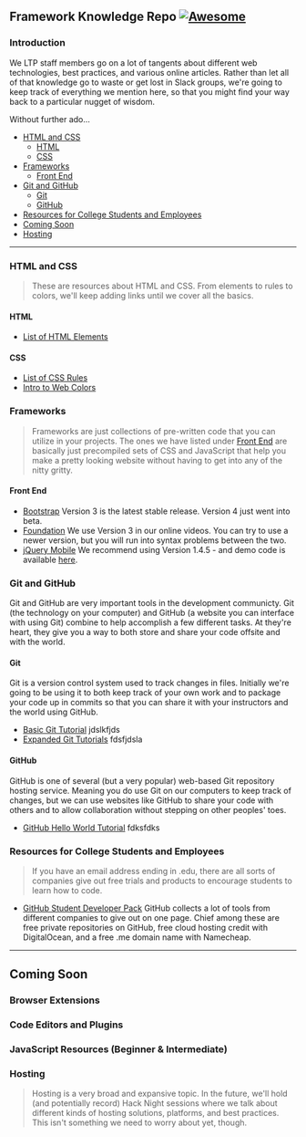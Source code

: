 ## **Framework Knowledge Repo** [![Awesome](https://img.shields.io/badge/Created_By-LearnToProgram.tv-10ABE4.svg?style=flat)](https://learntoprogram.tv)

### Introduction

We LTP staff members go on a lot of tangents about different web technologies, best practices, and various online articles. Rather than let all of that knowledge go to waste or get lost in Slack groups, we're going to keep track of everything we mention here, so that you might find your way back to a particular nugget of wisdom.

Without further ado...

- [HTML and CSS](#html-and-css)
  - [HTML](#html)
  - [CSS](#css)
- [Frameworks](#frameworks)
  - [Front End](#front-end)
- [Git and GitHub](#git-and-github)
  - [Git](#git)
  - [GitHub](#github)
- [Resources for College Students and Employees](#resources-for-college-students-and-employees)
- [Coming Soon](#coming-soon)
- [Hosting](#hosting)

---
### HTML and CSS
> These are resources about HTML and CSS. From elements to rules to colors, we'll keep adding links until we cover all the basics.

#### HTML
* [List of HTML Elements](https://www.w3schools.com/TAGs/default.asp)

#### CSS
* [List of CSS Rules](https://www.w3schools.com/cssref/)
* [Intro to Web Colors](https://www.w3schools.com/html/html_colors.asp)

### Frameworks
> Frameworks are just collections of pre-written code that you can utilize in your projects. The ones we have listed under [Front End](#front-end) are basically just precompiled sets of CSS and JavaScript that help you make a pretty looking website without having to get into any of the nitty gritty.

#### Front End
* [Bootstrap](http://getbootstrap.com/)
Version 3 is the latest stable release. Version 4 just went into beta.
* [Foundation](http://foundation.zurb.com/)
We use Version 3 in our online videos. You can try to use a newer version, but you will run into syntax problems between the two.
* [jQuery Mobile](https://jquerymobile.com/)
We recommend using Version 1.4.5 - and demo code is available [here](http://demos.jquerymobile.com/1.4.5/).

### Git and GitHub
Git and GitHub are very important tools in the development communicty. Git (the technology on your computer) and GitHub (a website you can interface with using Git) combine to help accomplish a few different tasks. At they're heart, they give you a way to both store and share your code offsite and with the world.

#### Git
Git is a version control system used to track changes in files. Initially we're going to be using it to both keep track of your own work and to package your code up in commits so that you can share it with your instructors and the world using GitHub.

* [Basic Git Tutorial](https://try.github.io/levels/1/challenges/1)
jdslkfjds
* [Expanded Git Tutorials](https://www.atlassian.com/git/tutorials)
fdsfjdsla

#### GitHub
GitHub is one of several (but a very popular) web-based Git repository hosting service. Meaning you do use Git on our computers to keep track of changes, but we can use websites like GitHub to share your code with others and to allow collaboration without stepping on other peoples' toes.

* [GitHub Hello World Tutorial](https://guides.github.com/activities/hello-world/')
fdksfdks

### Resources for College Students and Employees
> If you have an email address ending in .edu, there are all sorts of companies give out free trials and products to encourage students to learn how to code.

* [GitHub Student Developer Pack](https://education.github.com/pack)
GitHub collects a lot of tools from different companies to give out on one page. Chief among these are free private repositories on GitHub, free cloud hosting credit with DigitalOcean, and a free .me domain name with Namecheap.

---
## Coming Soon

### Browser Extensions

### Code Editors and Plugins

### JavaScript Resources (Beginner & Intermediate)

### Hosting
> Hosting is a very broad and expansive topic. In the future, we'll hold (and potentially record) Hack Night sessions where we talk about different kinds of hosting solutions, platforms, and best practices. This isn't something we need to worry about yet, though.
